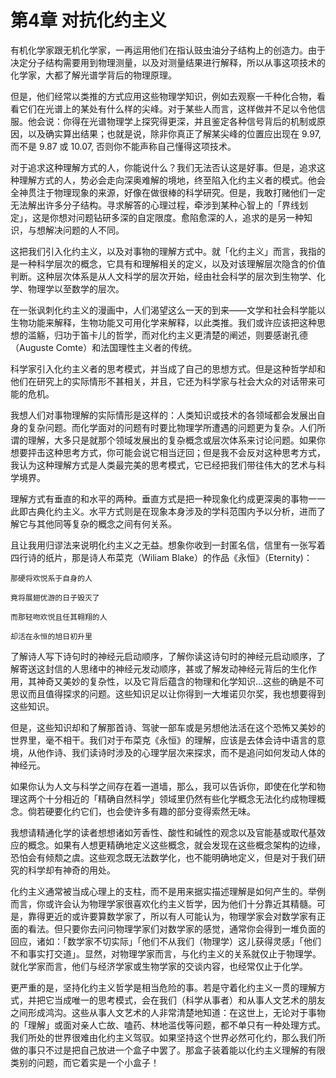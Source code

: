 # 第4章 对抗化约主义

有机化学家跟无机化学家，一再运用他们在指认豉虫油分子结构上的创造力。由于决定分子结构需要用到物理测量，以及对测量结果进行解释，所以从事这项技术的化学家，大都了解光谱学背后的物理原理。

但是，他们经常以类推的方式应用这些物理学知识，例如去观察一千种化合物，看看它们在光谱上的某处有什么样的尖峰。对于某些人而言，这样做并不足以令他信服。他会说：你得在光谱物理学上探究得更深，并且鉴定各种信号背后的机制或原因，以及确实算出结果；也就是说，除非你真正了解某尖峰的位置应出现在 9.97, 而不是 9.87 或 10.07, 否则你不能声称自己懂得这项技术。

对于追求这种理解方式的人，你能说什么？我们无法否认这是好事。但是，追求这种理解方式的人，势必会走向深奥难解的境地，终至陷入化约主义者的模式。他会全神贯注于物理现象的来源，好像在做很棒的科学研究。但是，我敢打赌他们一定无法解出许多分子结构。寻求解答的心理过程，牵涉到某种心智上的「界线划定」，这是你想对问题钻研多深的自定限度。愈陷愈深的人，追求的是另一种知识，与想解决问题的人不同。

这把我们引入化约主义，以及对事物的理解方式中。就「化约主义」而言，我指的是一种科学层次的概念，它具有和理解相关的定义，以及对该理解层次隐含的价值判断。这种层次体系是从人文科学的层次开始，经由社会科学的层次到生物学、化学、物理学以至数学的层次。

在一张讽刺化约主义的漫画中，人们渴望这么一天的到来——文学和社会科学能以生物功能来解释，生物功能又可用化学来解释，以此类推。我们或许应该把这种思想的滥觞，归功于笛卡儿的哲学，而对化约主义更清楚的阐述，则要感谢孔德（Auguste Comte）和法国理性主义者的传统。

科学家引入化约主义者的思考模式，并当成了自己的思想方式。但是这种哲学却和他们在研究上的实际情形不甚相关，并且，它还为科学家与社会大众的对话带来可能的危机。

我想人们对事物理解的实际情形是这样的：人类知识或技术的各领域都会发展出自身的复杂问题。而化学面对的问题有时要比物理学所遭遇的问题更为复杂。人们所谓的理解，大多只是就那个领域发展出的复杂概念或层次体系来讨论问题。如果你想要抨击这种思考方式，你可能会说它相当迂回；但是我不会反对这种思考方式，我认为这种理解方式是人类最完美的思考模式，它已经把我们带往伟大的艺术与科学境界。

理解方式有垂直的和水平的两种。垂直方式是把一种现象化约成更深奥的事物一一此即古典化约主义。水平方式则是在现象本身涉及的学科范围内予以分析，进而了解它与其他同等复杂的概念之间有何关系。

且让我用归谬法来说明化约主义之无益。想象你收到一封匿名信，信里有一张写着四行诗的纸片，那是诗人布菜克（Wiliam Blake）的作品《永恒》（Eternity)：

	那硬将欢悦系于自身的人

	竟将展翅优游的日子毁灭了

	而那轻吻欢悦且任其翱翔的人

	却活在永恒的旭日初升里

了解诗人写下诗句时的神经元启动顺序，了解你读这诗句时的神经元启动顺序，了解寄送这封信的人思绪中的神经元发动顺序，甚或了解发动神经元背后的生化作用，其神奇又美妙的复杂性，以及它背后蕴含的物理和化学知识…这些的确是不可思议而且值得探求的问题。这些知识足以让你得到一大堆诺贝尔奖，我也想要得到这些知识。

但是，这些知识却和了解那首诗、驾驶一部车或是另想他法活在这个恐怖又美妙的世界里，毫不相干。我们对于布菜克《永恒》的理解，应该是去体会诗中语言的意境，从他作诗、我们读诗时涉及的心理学层次来探求，而不是追问如何发动人体的神经元。

如果你认为人文与科学之间存在着一道墙，那么，我可以告诉你，即使在化学和物理这两个十分相近的「精确自然科学」领域里仍然有些化学概念无法化约成物理概念。倘若硬要化约它们，也会使许多有趣的部分变得索然无味。

我想请精通化学的读者想想诸如芳香性、酸性和碱性的观念以及官能基或取代基效应的概念。如果有人想更精确地定义这些概念，就会发现在这些概念架构的边缘，恐怕会有倾颓之虞。这些观念既无法数学化，也不能明确地定义，但是对于我们研究的科学却有神奇的用处。

化约主义通常被当成心理上的支柱，而不是用来据实描述理解是如何产生的。举例而言，你或许会认为物理学家很喜欢化约主义哲学，因为他们十分靠近其精髓。可是，靠得更近的或许要算数学家了，所以有人可能认为，物理学家会对数学家有正面的看法。但只要你去问问物理学家们对数学家的感觉，通常你会得到一堆负面的回应，诸如：「数学家不切实际」「他们不从我们（物理学）这儿获得灵感」「他们不和事实打交道」。显然，对物理学家而言，与化约主义的关系就仅止于物理学。就化学家而言，他们与经济学家或生物学家的交谈内容，也经常仅止于化学。

更严重的是，坚持化约主义哲学是相当危险的事。若是守着化约主义一贯的理解方式，并把它当成唯一的思考模式，会在我们（科学从事者）和从事人文艺术的朋友之间形成鸿沟。这些从事人文艺术的人非常清楚地知道：在这世上，无论对于事物的「理解」或面对亲人亡故、嗑药、林地滥伐等问题，都不单只有一种处理方式。我们所处的世界很难由化约主义驾驭。如果坚持这个世界必然可化约，那么我们所做的事只不过是把自己放进一个盒子中罢了。那盒子装着能以化约主义理解的有限类别的问题，而它着实是一个小盒子！


